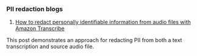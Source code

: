 ### PII redaction blogs

1. [How to redact personally identifiable information from audio files with Amazon Transcribe](https://aws.amazon.com/blogs/machine-learning/perform-audio-redaction-for-personally-identifiable-information-with-amazon-transcribe/)

This post demonstrates an approach for redacting PII from both a text transcription and source audio file.